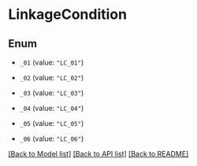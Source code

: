 # LinkageCondition

## Enum


* `_01` (value: `"LC_01"`)

* `_02` (value: `"LC_02"`)

* `_03` (value: `"LC_03"`)

* `_04` (value: `"LC_04"`)

* `_05` (value: `"LC_05"`)

* `_06` (value: `"LC_06"`)


[[Back to Model list]](../README.md#documentation-for-models) [[Back to API list]](../README.md#documentation-for-api-endpoints) [[Back to README]](../README.md)


